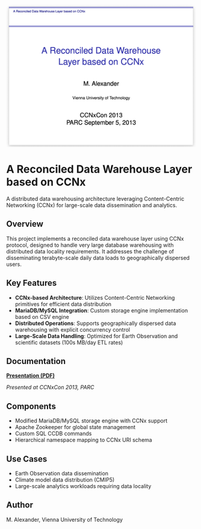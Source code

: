 ![readmeimage](ccdbdocs/readmeimage.png)

# A Reconciled Data Warehouse Layer based on CCNx

A distributed data warehousing architecture leveraging Content-Centric Networking (CCNx) for large-scale data dissemination and analytics.

## Overview

This project implements a reconciled data warehouse layer using CCNx protocol, designed to handle very large database warehousing with distributed data locality requirements. It addresses the challenge of disseminating terabyte-scale daily data loads to geographically dispersed users.

## Key Features

- **CCNx-based Architecture**: Utilizes Content-Centric Networking primitives for efficient data distribution
- **MariaDB/MySQL Integration**: Custom storage engine implementation based on CSV engine
- **Distributed Operations**: Supports geographically dispersed data warehousing with explicit concurrency control
- **Large-Scale Data Handling**: Optimized for Earth Observation and scientific datasets (100s MB/day ETL rates)

## Documentation

**[Presentation (PDF)](./ccdbdocs/ccdbParc_released.pdf)**

*Presented at CCNxCon 2013, PARC*

## Components

- Modified MariaDB/MySQL storage engine with CCNx support
- Apache Zookeeper for global state management
- Custom SQL CCDB commands
- Hierarchical namespace mapping to CCNx URI schema

## Use Cases

- Earth Observation data dissemination
- Climate model data distribution (CMIP5)
- Large-scale analytics workloads requiring data locality

## Author

M. Alexander, Vienna University of Technology

